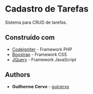 # Cadastro de Tarefas

Sistema para CRUD de tarefas.

## Construído com

* [Codeigniter](https://codeigniter.com/) - Framework PHP
* [Boostrap](https://getbootstrap.com/) - Framework CSS
* [JQuery](https://jquery.com/) - Framework JavaScript

## Authors

* **Guilherme Cervo** - [guicervo](https://github.com/guicervo)
